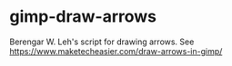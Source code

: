 # gimp-draw-arrows
Berengar W. Leh's script for drawing arrows. See https://www.maketecheasier.com/draw-arrows-in-gimp/
